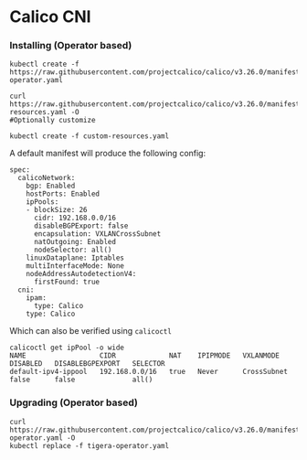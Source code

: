 # Calico CNI

### Installing (Operator based)
```
kubectl create -f https://raw.githubusercontent.com/projectcalico/calico/v3.26.0/manifests/tigera-operator.yaml

curl https://raw.githubusercontent.com/projectcalico/calico/v3.26.0/manifests/custom-resources.yaml -O
#Optionally customize

kubectl create -f custom-resources.yaml
```
A default manifest will produce the following config:
```
spec:
  calicoNetwork:
    bgp: Enabled
    hostPorts: Enabled
    ipPools:
    - blockSize: 26
      cidr: 192.168.0.0/16
      disableBGPExport: false
      encapsulation: VXLANCrossSubnet
      natOutgoing: Enabled
      nodeSelector: all()
    linuxDataplane: Iptables
    multiInterfaceMode: None
    nodeAddressAutodetectionV4:
      firstFound: true
  cni:
    ipam:
      type: Calico
    type: Calico
```
Which can also be verified using `calicoctl`
```
calicoctl get ipPool -o wide
NAME                  CIDR             NAT    IPIPMODE   VXLANMODE     DISABLED   DISABLEBGPEXPORT   SELECTOR   
default-ipv4-ippool   192.168.0.0/16   true   Never      CrossSubnet   false      false              all()      
```


### Upgrading (Operator based)
```
curl https://raw.githubusercontent.com/projectcalico/calico/v3.26.0/manifests/tigera-operator.yaml -O
kubectl replace -f tigera-operator.yaml
```
